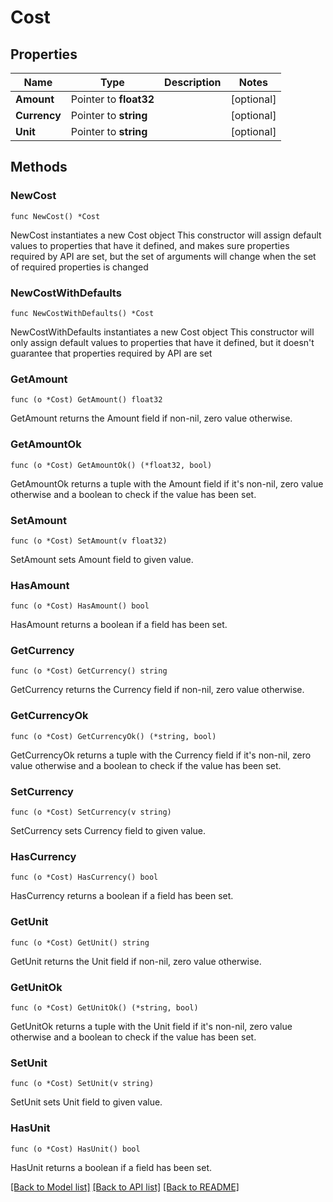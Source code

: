 # Cost

## Properties

Name | Type | Description | Notes
------------ | ------------- | ------------- | -------------
**Amount** | Pointer to **float32** |  | [optional] 
**Currency** | Pointer to **string** |  | [optional] 
**Unit** | Pointer to **string** |  | [optional] 

## Methods

### NewCost

`func NewCost() *Cost`

NewCost instantiates a new Cost object
This constructor will assign default values to properties that have it defined,
and makes sure properties required by API are set, but the set of arguments
will change when the set of required properties is changed

### NewCostWithDefaults

`func NewCostWithDefaults() *Cost`

NewCostWithDefaults instantiates a new Cost object
This constructor will only assign default values to properties that have it defined,
but it doesn't guarantee that properties required by API are set

### GetAmount

`func (o *Cost) GetAmount() float32`

GetAmount returns the Amount field if non-nil, zero value otherwise.

### GetAmountOk

`func (o *Cost) GetAmountOk() (*float32, bool)`

GetAmountOk returns a tuple with the Amount field if it's non-nil, zero value otherwise
and a boolean to check if the value has been set.

### SetAmount

`func (o *Cost) SetAmount(v float32)`

SetAmount sets Amount field to given value.

### HasAmount

`func (o *Cost) HasAmount() bool`

HasAmount returns a boolean if a field has been set.

### GetCurrency

`func (o *Cost) GetCurrency() string`

GetCurrency returns the Currency field if non-nil, zero value otherwise.

### GetCurrencyOk

`func (o *Cost) GetCurrencyOk() (*string, bool)`

GetCurrencyOk returns a tuple with the Currency field if it's non-nil, zero value otherwise
and a boolean to check if the value has been set.

### SetCurrency

`func (o *Cost) SetCurrency(v string)`

SetCurrency sets Currency field to given value.

### HasCurrency

`func (o *Cost) HasCurrency() bool`

HasCurrency returns a boolean if a field has been set.

### GetUnit

`func (o *Cost) GetUnit() string`

GetUnit returns the Unit field if non-nil, zero value otherwise.

### GetUnitOk

`func (o *Cost) GetUnitOk() (*string, bool)`

GetUnitOk returns a tuple with the Unit field if it's non-nil, zero value otherwise
and a boolean to check if the value has been set.

### SetUnit

`func (o *Cost) SetUnit(v string)`

SetUnit sets Unit field to given value.

### HasUnit

`func (o *Cost) HasUnit() bool`

HasUnit returns a boolean if a field has been set.


[[Back to Model list]](../README.md#documentation-for-models) [[Back to API list]](../README.md#documentation-for-api-endpoints) [[Back to README]](../README.md)


